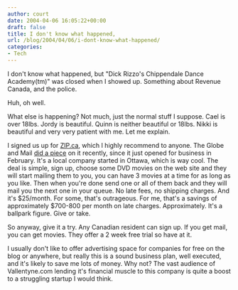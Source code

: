 ```yaml
---
author: court
date: 2004-04-06 16:05:22+00:00
draft: false
title: I don't know what happened,
url: /blog/2004/04/06/i-dont-know-what-happened/
categories:
- Tech
---
```


I don't know what happened, but "Dick Rizzo's Chippendale Dance Academy(tm)" was closed when I showed up.  Something about Revenue Canada, and the police.

Huh, oh well.

What else is happening?  Not much, just the normal stuff I suppose.  Cael is over 18lbs.  Jordy is beautiful.  Quinn is neither beautiful or 18lbs.  Nikki is beautiful and very very patient with me.  Let me explain.

I signed us up for [ZIP.ca](http://www.zip.ca), which I highly recommend to anyone.  The Globe and Mail [did a piece](http://globeandmail.com/servlet/ArticleNews/TPStory/LAC/20040219/ZIP19//?query=zip.ca) on it recently, since it just opened for business in February.  It's a local company started in Ottawa, which is way cool.  The deal is simple, sign up, choose some DVD movies on the web site and they will start mailing them to you, you can have 3 movies at a time for as long as you like.  Then when you're done send one or all of them back and they will mail you the next one in your queue.  No late fees, no shipping charges.  And it's $25/month.  For some, that's outrageous.  For me, that's a savings of approximately $700-800 per month on late charges.  Approximately.  It's a ballpark figure.  Give or take.

So anyway, give it a try.  Any Canadian resident can sign up.  If you get mail, you can get movies.  They offer a 2 week free trial so have at it.

I usually don't like to offer advertising space for companies for free on the blog or anywhere, but really this is a sound business plan, well executed, and it's likely to save me lots of money.  Why not?  The vast audience of Vallentyne.com lending it's financial muscle to this company is quite a boost to a struggling startup I would think.
